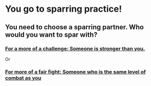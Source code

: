 # You go to sparring practice! 

## You need to choose a sparring partner. Who would you want to spar with?

### [For a more of a challenge: Someone is stronger than you.](Stronger-Person.md)

Or

### [For more of a fair fight: Someone who is the same level of combat as you](Same-level.md)